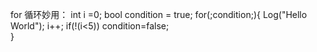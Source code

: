 
for 循环妙用：
int i =0;
bool condition = true;
for(;condition;){
	Log("Hello World");
	 i++;
	 if(!(i<5))
		 condition=false;	
}
